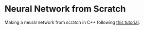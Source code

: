 # Neural Network from Scratch

Making a neural network from scratch in C++ following 
[this tutorial](https://victorzhou.com/blog/intro-to-neural-networks/).
